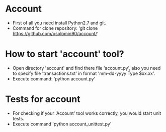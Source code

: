 # Account 
* First of all you need install Python2.7 and git.
* Command for clone repository: 'git clone https://github.com/osolomin90/account/'
# How to start 'account' tool?
* Open directory 'account' and find there file 'account.py', also you need to specify file
'transactions.txt' in format 'mm-dd-yyyy Type $xx.xx'.
* Execute command: 'python account.py'
# Tests for account
* For checking if your 'Account' tool works correctly, you would start unit tests.
* Execute command 'python account_unittest.py'
